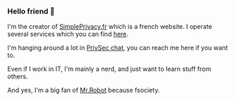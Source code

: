 ### Hello friend 👋️

I'm the creator of [SimplePrivacy.fr](https://simpleprivacy.fr) which is a french website. I operate several services which you can find [here](https://services.simpleprivacy.fr/).

I'm hanging around a lot in [PrivSec chat](https://invite.arcticfoxes.net/#/#PrivSec.dev:arcticfoxes.net), you can reach me here if you want to.

Even if I work in IT, I'm mainly a nerd, and just want to learn stuff from others.

And yes, I'm a big fan of [Mr.Robot](https://youtu.be/N6HGuJC--rk) because fsociety.

